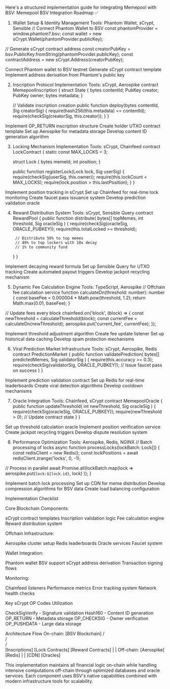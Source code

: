Here's a structured implementation guide for integrating Memepool with BSV:
Memepool BSV Integration Roadmap ✅
1. Wallet Setup & Identity Management
Tools: Phantom Wallet, sCrypt, Sensible
// Connect Phantom Wallet to BSV
const phantomProvider = window.phantom?.bsv;
const wallet = new sCrypt.Wallet(phantomProvider.publicKey);

// Generate sCrypt contract address
const creatorPubKey = bsv.PublicKey.fromString(phantomProvider.publicKey);
const contractAddress = new sCrypt.Address(creatorPubKey);


 Connect Phantom wallet to BSV testnet
 Generate sCrypt contract template
 Implement address derivation from Phantom's public key

2. Inscription Protocol Implementation
Tools: sCrypt, Aerospike
contract MemepoolInscription {
    struct State {
        bytes contentId;
        PubKey creator;
        PubKey owner;
        bytes metadata;
    }
    
    // Validate inscription creation
    public function deploy(bytes contentId, Sig creatorSig) {
        require(hash256(this.metadata) == contentId);
        require(checkSig(creatorSig, this.creator));
    }
}


 Implement OP_RETURN inscription structure
 Create holder UTXO contract template
 Set up Aerospike for metadata storage
 Develop content ID generation algorithm

3. Locking Mechanism Implementation
Tools: sCrypt, Chainfeed
contract LockContract {
    static const MAX_LOCKS = 3;
    
    struct Lock {
        bytes memeId;
        int position;
    }

    public function registerLock(Lock lock, Sig userSig) {
        require(checkSig(userSig, this.owner));
        require(this.lockCount < MAX_LOCKS);
        require(lock.position > this.lastPosition);
    }
}


 Implement position tracking in sCrypt
 Set up Chainfeed for real-time lock monitoring
 Create faucet pass issuance system
 Develop prediction validation oracle

4. Reward Distribution System
Tools: sCrypt, Sensible Query
contract RewardPool {
    public function distribute(
        bytes[] topMemes, 
        int threshold,
        Sig oracleSig
    ) {
        require(checkSig(oracleSig, ORACLE_PUBKEY));
        require(this.totalLocked >= threshold);
        
        // Distribute 50% to top memes
        // 49% to top lockers with 10x decay
        // 1% to community fund
    }
}


 Implement decaying reward formula
 Set up Sensible Query for UTXO tracking
 Create automated payout triggers
 Develop jackpot recycling mechanism

5. Dynamic Fee Calculation Engine
Tools: TypeScript, Aerospike
// Offchain fee calculation service
function calculateDn(threshold: number): number {
  const baseFee = 0.000004 * Math.pow(threshold, 1.2);
  return Math.max(0.01, baseFee);
}

// Update fees every block
chainfeed.on('block', (block) => {
  const newThreshold = calculateThreshold(block);
  const currentFee = calculateDn(newThreshold);
  aerospike.put('current_fee', currentFee);
});


 Implement threshold adjustment algorithm
 Create fee update listener
 Set up historical data caching
 Develop spam protection mechanisms

6. Viral Prediction Market Infrastructure
Tools: sCrypt, Aerospike, Redis
contract PredictionMarket {
    public function validatePrediction(
        bytes[] predictedMemes,
        Sig validatorSig
    ) {
        require(this.accuracy >= 0.3);
        require(checkSig(validatorSig, ORACLE_PUBKEY));
        // Issue faucet pass on success
    }
}


 Implement prediction validation contract
 Set up Redis for real-time leaderboards
 Create viral detection algorithms
 Develop cooldown mechanisms

7. Oracle Integration
Tools: Chainfeed, sCrypt
contract MemepoolOracle {
    public function updateThreshold(
        int newThreshold,
        Sig oracleSig
    ) {
        require(checkSig(oracleSig, ORACLE_PUBKEY));
        require(newThreshold > 0);
        // Update contract state
    }
}


 Set up threshold calculation oracle
 Implement position verification service
 Create jackpot recycling triggers
 Develop dispute resolution system

8. Performance Optimization
Tools: Aerospike, Redis, NGINX
// Batch processing of locks
async function processLocks(lockBatch: Lock[]) {
  const redisClient = new Redis();
  const lockPositions = await redisClient.zrange('locks', 0, -1);
  
  // Process in parallel
  await Promise.all(lockBatch.map(lock => 
    aerospike.put(`lock:${lock.id}`, lock)
  ));
}


 Implement batch lock processing
 Set up CDN for meme distribution
 Develop compression algorithms for BSV data
 Create load balancing configuration

Implementation Checklist


Core Blockchain Components:

 sCrypt contract templates
 Inscription validation logic
 Fee calculation engine
 Reward distribution system



Offchain Infrastructure:

 Aerospike cluster setup
 Redis leaderboards
 Oracle services
 Faucet system



Wallet Integration:

 Phantom wallet BSV support
 sCrypt address derivation
 Transaction signing flows



Monitoring:

 Chainfeed listeners
 Performance metrics
 Error tracking system
 Network health checks



Key sCrypt OP Codes Utilization

CheckSigVerify - Signature validation
Hash160 - Content ID generation
OP_RETURN - Metadata storage
OP_CHECKSIG - Owner verification
OP_PUSHDATA - Large data storage

Architecture Flow
On-chain:          [BSV Blockchain]
                    /       \
                   /         \
                  /           \
[Inscriptions]  [Lock Contracts]  [Reward Contracts]
                   |           |
Off-chain:      [Aerospike]  [Redis]
                   |           |
                 [CDN]      [Oracles]

This implementation maintains all financial logic on-chain while handling intensive computations off-chain through optimized databases and oracle services. Each component uses BSV's native capabilities combined with modern infrastructure tools for scalability.
